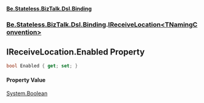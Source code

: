 #### [Be.Stateless.BizTalk.Dsl.Binding](README.md 'README')
### [Be.Stateless.BizTalk.Dsl.Binding](Be.Stateless.BizTalk.Dsl.Binding.md 'Be.Stateless.BizTalk.Dsl.Binding').[IReceiveLocation&lt;TNamingConvention&gt;](IReceiveLocation_TNamingConvention_.md 'Be.Stateless.BizTalk.Dsl.Binding.IReceiveLocation<TNamingConvention>')

## IReceiveLocation<TNamingConvention>.Enabled Property

```csharp
bool Enabled { get; set; }
```

#### Property Value
[System.Boolean](https://docs.microsoft.com/en-us/dotnet/api/System.Boolean 'System.Boolean')